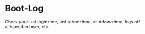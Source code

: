 # Boot-Log
Check your last login time, last reboot time, shutdown time, logs off all/specified user, etc.
